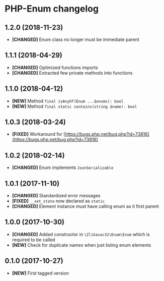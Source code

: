 # PHP-Enum changelog

## 1.2.0 (2018-11-23)

* **[CHANGED]** Enum class no longer must be immediate parent

## 1.1.1 (2018-04-29)

* **[CHANGED]** Optimized functions imports
* **[CHANGED]** Extracted few private methods into functions

## 1.1.0 (2018-04-12)

* **[NEW]** Method `final isAnyOf(Enum ...$enums): bool`
* **[NEW]** Method `final static contains(string $name): bool`

## 1.0.3 (2018-03-24)

* **[FIXED]** Workaround for [https://bugs.php.net/bug.php?id=73816](https://bugs.php.net/bug.php?id=73816)

## 1.0.2 (2018-02-14)

* **[CHANGED]** Enum implements `JsonSerializable`

## 1.0.1 (2017-11-10)

* **[CHANGED]** Standardized error messages
* **[FIXED]** `__set_state` now declared as `static`
* **[CHANGED]** Element instance must have calling enum as it first parent

## 1.0.0 (2017-10-30)

* **[CHANGED]** Added constructor in `\Zlikavac32\Enum\Enum` which is required to be called
* **[NEW]** Check for duplicate names when just listing enum elements

## 0.1.0 (2017-10-27)

* **[NEW]** First tagged version
